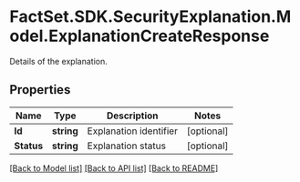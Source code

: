 # FactSet.SDK.SecurityExplanation.Model.ExplanationCreateResponse
Details of the explanation.

## Properties

Name | Type | Description | Notes
------------ | ------------- | ------------- | -------------
**Id** | **string** | Explanation identifier | [optional] 
**Status** | **string** | Explanation status | [optional] 

[[Back to Model list]](../README.md#documentation-for-models) [[Back to API list]](../README.md#documentation-for-api-endpoints) [[Back to README]](../README.md)

